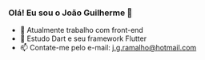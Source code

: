 ### Olá! Eu sou o João Guilherme 👋

- 🔭 Atualmente trabalho com front-end
- 🌱 Estudo Dart e seu framework Flutter
- 📫 Contate-me pelo e-mail: j.g.ramalho@hotmail.com
